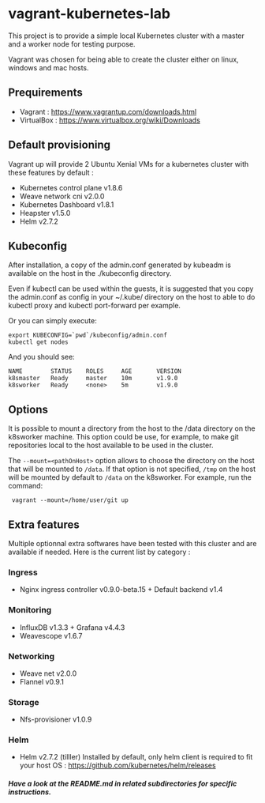 # vagrant-kubernetes-lab
This project is to provide a simple local Kubernetes cluster with a master and a worker node for testing purpose.

Vagrant was chosen for being able to create the cluster either on linux, windows and mac hosts.

## Prequirements
- Vagrant : https://www.vagrantup.com/downloads.html
- VirtualBox : https://www.virtualbox.org/wiki/Downloads

## Default provisioning
Vagrant up will provide 2 Ubuntu Xenial VMs for a kubernetes cluster with these features by default :
- Kubernetes control plane v1.8.6
- Weave network cni v2.0.0 
- Kubernetes Dashboard v1.8.1
- Heapster v1.5.0 
- Helm v2.7.2

## Kubeconfig
After installation, a copy of the admin.conf generated by kubeadm is available on the host in the ./kubeconfig directory.

Even if kubectl can be used within the guests, it is suggested that you copy the admin.conf as config in your ~/.kube/ directory on the host to able to do kubectl proxy and kubectl port-forward per example.

Or you can simply execute:
```
export KUBECONFIG=`pwd`/kubeconfig/admin.conf
kubectl get nodes
````
And you should see:
```
NAME        STATUS    ROLES     AGE       VERSION
k8smaster   Ready     master    10m       v1.9.0
k8sworker   Ready     <none>    5m        v1.9.0
```

## Options
It is possible to mount a directory from the host to the /data directory on the k8sworker machine.  This option could be use, for example, to make git repositories local to the host available to be used in the cluster.

The `--mount=<pathOnHost>` option allows to choose the directory on the host that will be mounted to `/data`.  If that option is not specified, `/tmp` on the host will be mounted by default to `/data` on the k8sworker.  For example, run the command:
```
 vagrant --mount=/home/user/git up
```
## Extra features 
Multiple optionnal extra softwares have been tested with this cluster and are available if needed.
Here is the current list by category :
### Ingress
- Nginx ingress controller v0.9.0-beta.15 + Default backend v1.4
### Monitoring
- InfluxDB v1.3.3 + Grafana v4.4.3
- Weavescope v1.6.7
### Networking
- Weave net v2.0.0
- Flannel v0.9.1
### Storage
- Nfs-provisioner v1.0.9
### Helm
- Helm v2.7.2 (tilller)
Installed by default, only helm client is required to fit your host OS : https://github.com/kubernetes/helm/releases
##### Have a look at the README.md in related subdirectories for specific instructions.
